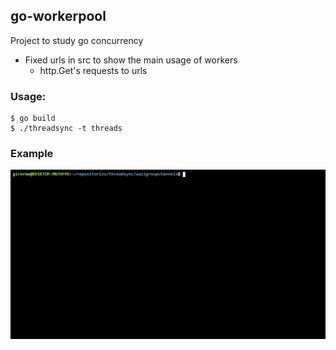 go-workerpool
--

Project to study go concurrency

- Fixed urls in src to show the main usage of workers
    - http.Get's requests to urls

### Usage:
```
$ go build
$ ./threadsync -t threads
```

### Example
![usage](usage.gif)